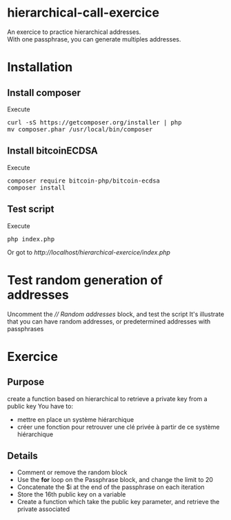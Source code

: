 # hierarchical-call-exercice
An exercice to practice hierarchical addresses.<br />
With one passphrase, you can generate multiples addresses.

<h1>Installation</h1>
<h2>Install composer</h2>
Execute
<pre>
curl -sS https://getcomposer.org/installer | php
mv composer.phar /usr/local/bin/composer
</pre>

<h2>Install bitcoinECDSA</h2>
Execute
<pre>
composer require bitcoin-php/bitcoin-ecdsa
composer install
</pre>

<h2>Test script</h2>
Execute
<pre>
php index.php
</pre>
Or got to 
<i>http://localhost/hierarchical-exercice/index.php</i>

<h1>Test random generation of addresses</h1>
Uncomment the <i>// Random addresses</i> block, and test the script
It's illustrate that you can have random addresses, or predetermined addresses with passphrases


<h1>Exercice</h1>
<h2>Purpose</h2>
create a function based on hierarchical to retrieve a private key from a public key
You have to:
<ul>
<li>mettre en place un système hiérarchique</li>
<li>créer une fonction pour retrouver une clé privée à partir de ce système hiérarchique</li>
</ul>
<h2>Details</h2>
<ul>
<li>Comment or remove the random block</li>
<li>Use the <strong>for</strong> loop on the Passphrase block, and change the limit to 20</li>
<li>Concatenate the $i at the end of the passphrase on each iteration</li>
<li>Store the 16th public key on a variable</li>
<li>Create a function which take the public key parameter, and retrieve the private associated</li>
</ul>




